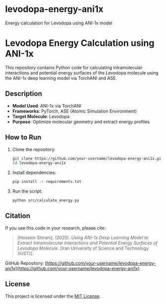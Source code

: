 # levodopa-energy-ani1x
Energy calculation for Levodopa using ANI-1x model
# Levodopa Energy Calculation using ANI-1x

This repository contains Python code for calculating intramolecular interactions and potential energy surfaces of the Levodopa molecule using the ANI-1x deep learning model via TorchANI and ASE.

## Description

- **Model Used**: ANI-1x via TorchANI  
- **Frameworks**: PyTorch, ASE (Atomic Simulation Environment)  
- **Target Molecule**: Levodopa  
- **Purpose**: Optimize molecular geometry and extract energy profiles

## How to Run

1. Clone the repository:
   ```bash
   git clone https://github.com/your-username/levodopa-energy-ani1x.git
   cd levodopa-energy-ani1x
   ```

2. Install dependencies:
   ```bash
   pip install -r requirements.txt
   ```

3. Run the script:
   ```bash
   python src/calculate_energy.py
   ```

## Citation

If you use this code in your research, please cite:

> [Hossein Shirani]. (2025). *Using ANI-1x Deep Learning Model to Extract Intramolecular Interactions and Potential Energy Surfaces of Levodopa Molecule*. [Iran University of Science and Technology (IUST)].

GitHub Repository: [https://github.com/your-username/levodopa-energy-ani1x](https://github.com/your-username/levodopa-energy-ani1x)

## License

This project is licensed under the [MIT License](LICENSE).
